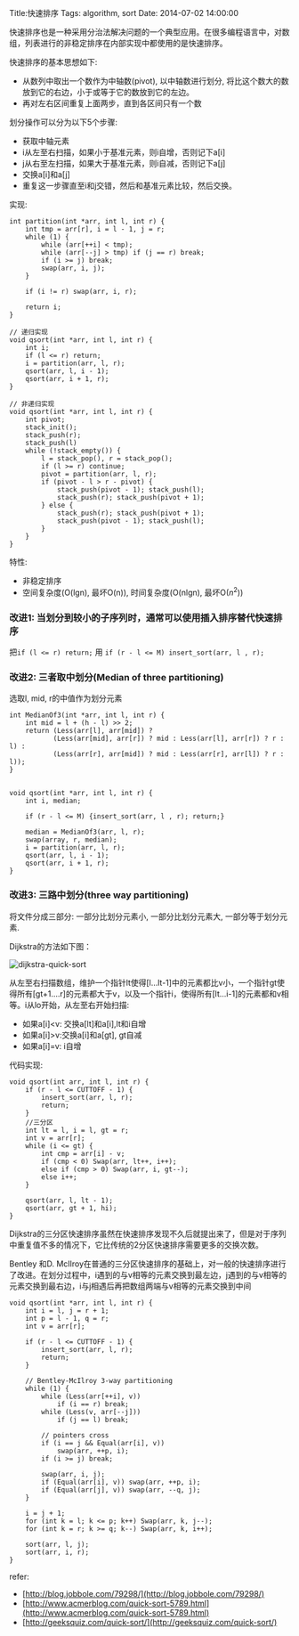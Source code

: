 Title:快速排序
Tags: algorithm, sort
Date: 2014-07-02 14:00:00

快速排序也是一种采用分治法解决问题的一个典型应用。在很多编程语言中，对数组，列表进行的非稳定排序在内部实现中都使用的是快速排序。


快速排序的基本思想如下:

- 从数列中取出一个数作为中轴数(pivot), 以中轴数进行划分, 将比这个数大的数放到它的右边，小于或等于它的数放到它的左边。
- 再对左右区间重复上面两步，直到各区间只有一个数

划分操作可以分为以下5个步骤:

- 获取中轴元素
- i从左至右扫描，如果小于基准元素，则i自增，否则记下a[i]
- j从右至左扫描，如果大于基准元素，则i自减，否则记下a[j]
- 交换a[i]和a[j]
- 重复这一步骤直至i和j交错，然后和基准元素比较，然后交换。


实现:

    int partition(int *arr, int l, int r) {
        int tmp = arr[r], i = l - 1, j = r;
        while (1) {
            while (arr[++i] < tmp);
            while (arr[--j] > tmp) if (j == r) break;
            if (i >= j) break;
            swap(arr, i, j);
        }

        if (i != r) swap(arr, i, r);

        return i;
    }

    // 递归实现
    void qsort(int *arr, int l, int r) {
        int i;
        if (l <= r) return;
        i = partition(arr, l, r);
        qsort(arr, l, i - 1);
        qsort(arr, i + 1, r);
    }

    // 非递归实现
    void qsort(int *arr, int l, int r) {
        int pivot;
        stack_init(); 
        stack_push(r); 
        stack_push(l)
        while (!stack_empty()) {
            l = stack_pop(), r = stack_pop();
            if (l >= r) continue;
            pivot = partition(arr, l, r);
            if (pivot - l > r - pivot) {
                stack_push(pivot - 1); stack_push(l);
                stack_push(r); stack_push(pivot + 1);
            } else {
                stack_push(r); stack_push(pivot + 1);
                stack_push(pivot - 1); stack_push(l);
            }
        }
    }

特性:

- 非稳定排序
- 空间复杂度(O(lgn), 最坏O(n)), 时间复杂度(O(nlgn), 最坏O($n^2$))


### 改进1: 当划分到较小的子序列时，通常可以使用插入排序替代快速排序

把`if (l <= r) return;` 用 `if (r - l <= M) insert_sort(arr, l , r);`

### 改进2: 三者取中划分(Median of three partitioning)

选取l, mid, r的中值作为划分元素

    int MedianOf3(int *arr, int l, int r) {
        int mid = l + (h - l) >> 2;
        return (Less(arr[l], arr[mid]) ?
               (Less(arr[mid], arr[r]) ? mid : Less(arr[l], arr[r]) ? r : l) :
               (Less(arr[r], arr[mid]) ? mid : Less(arr[r], arr[l]) ? r : l));
    }


    void qsort(int *arr, int l, int r) {
        int i, median;

        if (r - l <= M) {insert_sort(arr, l , r); return;}

        median = MedianOf3(arr, l, r); 
        swap(array, r, median);
        i = partition(arr, l, r);
        qsort(arr, l, i - 1);
        qsort(arr, i + 1, r);
    }


### 改进3: 三路中划分(three way partitioning)

将文件分成三部分: 一部分比划分元素小, 一部分比划分元素大, 一部分等于划分元素.

Dijkstra的方法如下图：

![dijkstra-quick-sort](/img/dijkstra-quick-sort.jpg)

从左至右扫描数组，维护一个指针lt使得[l…lt-1]中的元素都比v小，一个指针gt使得所有[gt+1….r]的元素都大于v，以及一个指针i，使得所有[lt…i-1]的元素都和v相等。i从lo开始，从左至右开始扫描:

- 如果a[i]<v: 交换a[lt]和a[i],lt和i自增
- 如果a[i]>v:交换a[i]和a[gt], gt自减
- 如果a[i]=v: i自增

代码实现:

    void qsort(int arr, int l, int r) {
        if (r - l <= CUTTOFF - 1) {
            insert_sort(arr, l, r);
            return;
        }
        //三分区
        int lt = l, i = l, gt = r;
        int v = arr[r];
        while (i <= gt) {
            int cmp = arr[i] - v;
            if (cmp < 0) Swap(arr, lt++, i++);
            else if (cmp > 0) Swap(arr, i, gt--);
            else i++;
        }
     
        qsort(arr, l, lt - 1);
        qsort(arr, gt + 1, hi);
    }

Dijkstra的三分区快速排序虽然在快速排序发现不久后就提出来了，但是对于序列中重复值不多的情况下，它比传统的2分区快速排序需要更多的交换次数。

Bentley 和D. McIlroy在普通的三分区快速排序的基础上，对一般的快速排序进行了改进。在划分过程中，i遇到的与v相等的元素交换到最左边，j遇到的与v相等的元素交换到最右边，i与j相遇后再把数组两端与v相等的元素交换到中间


    void qsort(int *arr, int l, int r) {
        int i = l, j = r + 1;
        int p = l - 1, q = r;
        int v = arr[r];

        if (r - l <= CUTTOFF - 1) {
            insert_sort(arr, l, r);
            return;
        }

        // Bentley-McIlroy 3-way partitioning
        while (1) {
            while (Less(arr[++i], v))
                if (i == r) break;
            while (Less(v, arr[--j]))
                if (j == l) break;
     
            // pointers cross
            if (i == j && Equal(arr[i], v))
                swap(arr, ++p, i);
            if (i >= j) break;
     
            swap(arr, i, j);
            if (Equal(arr[i], v)) swap(arr, ++p, i);
            if (Equal(arr[j], v)) swap(arr, --q, j);
        }
     
        i = j + 1;
        for (int k = l; k <= p; k++) Swap(arr, k, j--);
        for (int k = r; k >= q; k--) Swap(arr, k, i++);
     
        sort(arr, l, j);
        sort(arr, i, r);
    }

refer:

- [http://blog.jobbole.com/79298/](http://blog.jobbole.com/79298/)
- [http://www.acmerblog.com/quick-sort-5789.html](http://www.acmerblog.com/quick-sort-5789.html)
- [http://geeksquiz.com/quick-sort/](http://geeksquiz.com/quick-sort/)
